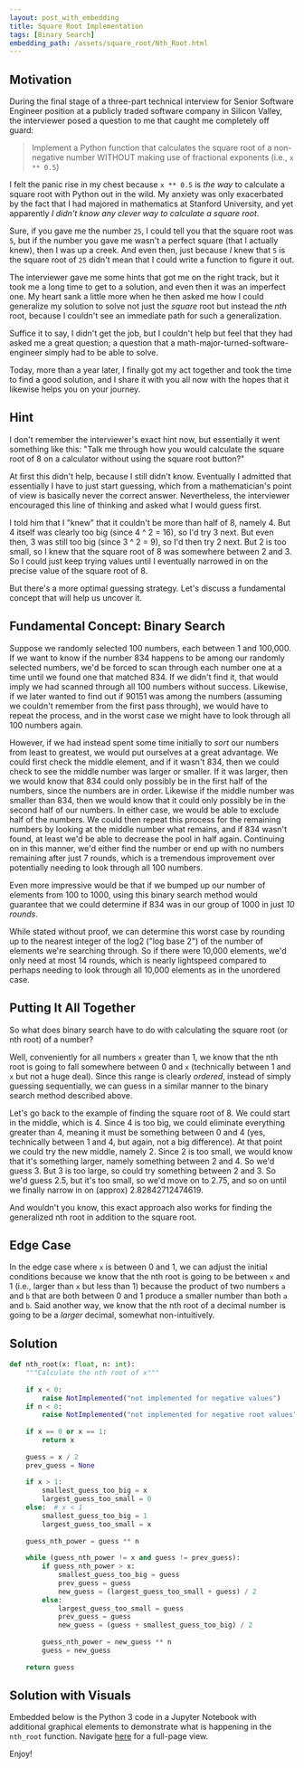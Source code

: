 ```yaml
---
layout: post_with_embedding
title: Square Root Implementation
tags: [Binary Search]
embedding_path: /assets/square_root/Nth_Root.html
---
```


## Motivation
During the final stage of a three-part technical interview for Senior Software Engineer position at a publicly traded software company in Silicon Valley, the interviewer posed a question to me that caught me completely off guard:

> Implement a Python function that calculates the square root of a non-negative number WITHOUT making use of fractional exponents (i.e., `x ** 0.5`)

I felt the panic rise in my chest because `x ** 0.5` is _the way_ to calculate a square root with Python out in the wild. My anxiety was only exacerbated by the fact that I had majored in mathematics at Stanford University, and yet apparently _I didn't know any clever way to calculate a square root_. 

Sure, if you gave me the number `25`, I could tell you that the square root was `5`, but if the number you gave me wasn't a perfect square (that I actually knew), then I was up a creek. And even then, just because _I_ knew that `5` is the square root of `25` didn't mean that I could write a function to figure it out.

The interviewer gave me some hints that got me on the right track, but it took me a long time to get to a solution, and even then it was an imperfect one. My heart sank a little more when he then asked me how I could generalize my solution to solve not just the _square_ root but instead the _nth_ root, because I couldn't see an immediate path for such a generalization. 

Suffice it to say, I didn't get the job, but I couldn't help but feel that they had asked me a great question; a question that a math-major-turned-software-engineer simply had to be able to solve.

Today, more than a year later, I finally got my act together and took the time to find a good solution, and I share it with you all now with the hopes that it likewise helps you on your journey.

## Hint

I don't remember the interviewer's exact hint now, but essentially it went something like this: "Talk me through how you would calculate the square root of 8 on a calculator without using the square root button?"

At first this didn't help, because I still didn't know. Eventually I admitted that essentially I have to just start guessing, which from a mathematician's point of view is basically never the correct answer. Nevertheless, the interviewer encouraged this line of thinking and asked what I would guess first.

I told him that I "knew" that it couldn't be more than half of 8, namely 4. But 4 itself was clearly too big (since 4 ^ 2 = 16), so I'd try 3 next. But even then, 3 was still too big (since 3 ^ 2 = 9), so I'd then try 2 next. But 2 is too small, so I knew that the square root of 8 was somewhere between 2 and 3. So I could just keep trying values until I eventually narrowed in on the precise value of the square root of 8.

But there's a more optimal guessing strategy. Let's discuss a fundamental concept that will help us uncover it.

## Fundamental Concept: Binary Search

Suppose we randomly selected 100 numbers, each between 1 and 100,000. If we want to know if the number 834 happens to be among our randomly selected numbers, we'd be forced to scan through each number one at a time until we found one that matched 834. If we didn't find it, that would imply we had scanned through all 100 numbers without success. Likewise, if we later wanted to find out if 90151 was among the numbers (assuming we couldn't remember from the first pass through), we would have to repeat the process, and in the worst case we might have to look through all 100 numbers again.

However, if we had instead spent some time initially to _sort_ our numbers from least to greatest, we would put ourselves at a great advantage. We could first check the middle element, and if it wasn't 834, then we could check to see the middle number was larger or smaller. If it was larger, then we would know that 834 could only possibly be in the first half of the numbers, since the numbers are in order. Likewise if the middle number was smaller than 834, then we would know that it could only possibly be in the second half of our numbers. In either case, we would be able to exclude half of the numbers. We could then repeat this process for the remaining numbers by looking at the middle number what remains, and if 834 wasn't found, at least we'd be able to decrease the pool in half again. Continuing on in this manner, we'd either find the number or end up with no numbers remaining after just 7 rounds, which is a tremendous improvement over potentially needing to look through all 100 numbers.

Even more impressive would be that if we bumped up our number of elements from 100 to 1000, using this binary search method would guarantee that we could determine if 834 was in our group of 1000 in just _10 rounds_.

While stated without proof, we can determine this worst case by rounding up to the nearest integer of the log2 ("log base 2") of the number of elements we're searching through. So if there were 10,000 elements, we'd only need at most 14 rounds, which is nearly lightspeed compared to perhaps needing to look through all 10,000 elements as in the unordered case.

## Putting It All Together

So what does binary search have to do with calculating the square root (or nth root) of a number?

Well, conveniently for all numbers `x` greater than 1, we know that the nth root is going to fall somewhere between 0 and `x` (technically between 1 and `x` but not a huge deal). Since this range is clearly _ordered_, instead of simply guessing sequentially, we can guess in a similar manner to the binary search method described above.

Let's go back to the example of finding the square root of 8. We could start in the middle, which is 4. Since 4 is too big, we could eliminate everything greater than 4, meaning it must be something between 0 and 4 (yes, technically between 1 and 4, but again, not a big difference). At that point we could try the new middle, namely 2. Since 2 is too small, we would know that it's something larger, namely something between 2 and 4. So we'd guess 3. But 3 is too large, so could try something between 2 and 3. So we'd guess 2.5, but it's too small, so we'd move on to 2.75, and so on until we finally narrow in on (approx) 2.82842712474619.

And wouldn't you know, this exact approach also works for finding the generalized nth root in addition to the square root.

## Edge Case

In the edge case where `x` is between 0 and 1, we can adjust the initial conditions because we know that the nth root is going to be between `x` and 1 (i.e., larger than `x` but less than 1) because the product of two numbers `a` and `b` that are both between 0 and 1 produce a smaller number than both `a` and `b`. Said another way, we know that the nth root of a decimal number is going to be a _larger_ decimal, somewhat non-intuitively.

## Solution

```python
def nth_root(x: float, n: int):
    """Calculate the nth root of x""" 
    
    if x < 0:
        raise NotImplemented("not implemented for negative values")
    if n < 0:
        raise NotImplemented("not implemented for negative root values")
        
    if x == 0 or x == 1:
        return x
    
    guess = x / 2
    prev_guess = None
    
    if x > 1:
        smallest_guess_too_big = x
        largest_guess_too_small = 0
    else:  # x < 1
        smallest_guess_too_big = 1
        largest_guess_too_small = x
    
    guess_nth_power = guess ** n 
    
    while (guess_nth_power != x and guess != prev_guess):
        if guess_nth_power > x:
            smallest_guess_too_big = guess
            prev_guess = guess
            new_guess = (largest_guess_too_small + guess) / 2
        else:
            largest_guess_too_small = guess
            prev_guess = guess
            new_guess = (guess + smallest_guess_too_big) / 2
            
        guess_nth_power = new_guess ** n
        guess = new_guess
        
    return guess
```

## Solution with Visuals
Embedded below is the Python 3 code in a Jupyter Notebook with additional graphical elements to demonstrate what is happening in the `nth_root` function. Navigate <a href="{{ page.embedding_path }}" target="_blank">here</a> for a full-page view.

Enjoy!
